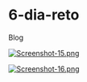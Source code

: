 # 6-dia-reto
Blog


[![Screenshot-15.png](https://i.postimg.cc/7hPhM4d8/Screenshot-15.png)](https://postimg.cc/BLyJ4rJM)


[![Screenshot-16.png](https://i.postimg.cc/rFPsWv93/Screenshot-16.png)](https://postimg.cc/hfVKRZ61)